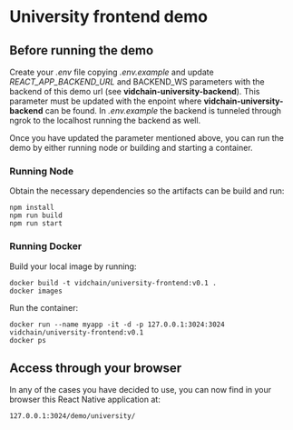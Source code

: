 # University frontend demo

## Before running the demo

Create your _.env_ file copying _.env.example_ and update _REACT_APP_BACKEND_URL_ and BACKEND_WS parameters with the backend of this demo url (see **vidchain-university-backend**). This parameter must be updated with the enpoint where **vidchain-university-backend** can be found. In _.env.example_ the backend is tunneled through ngrok to the localhost running the backend as well.

Once you have updated the parameter mentioned above, you can run the demo by either running node or building and starting a container.

### Running Node

Obtain the necessary dependencies so the artifacts can be build and run:

```
npm install
npm run build
npm run start
```

### Running Docker

Build your local image by running:

```
docker build -t vidchain/university-frontend:v0.1 .
docker images
```

Run the container:

```
docker run --name myapp -it -d -p 127.0.0.1:3024:3024 vidchain/university-frontend:v0.1
docker ps
```

## Access through your browser

In any of the cases you have decided to use, you can now find in your browser this React Native application at:

```
127.0.0.1:3024/demo/university/
```
